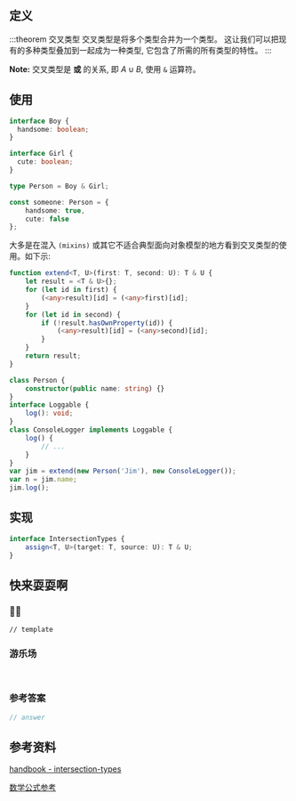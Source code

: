 ## 定义

:::theorem 交叉类型
交叉类型是将多个类型合并为一个类型。 这让我们可以把现有的多种类型叠加到一起成为一种类型, 它包含了所需的所有类型的特性。
:::

**Note:** 交叉类型是 **或** 的关系, 即 $A \cup B$, 使用 `&` 运算符。

## 使用

```ts
interface Boy {
  handsome: boolean;
}

interface Girl {
  cute: boolean;
}

type Person = Boy & Girl;

const someone: Person = {
	handsome: true,
	cute: false
};
```

大多是在混入 `(mixins)` 或其它不适合典型面向对象模型的地方看到交叉类型的使用。如下示:

```ts
function extend<T, U>(first: T, second: U): T & U {
	let result = <T & U>{};
	for (let id in first) {
		(<any>result)[id] = (<any>first)[id];
	}
	for (let id in second) {
		if (!result.hasOwnProperty(id)) {
			(<any>result)[id] = (<any>second)[id];
		}
	}
	return result;
}

class Person {
	constructor(public name: string) {}
}
interface Loggable {
	log(): void;
}
class ConsoleLogger implements Loggable {
	log() {
		// ...
	}
}
var jim = extend(new Person('Jim'), new ConsoleLogger());
var n = jim.name;
jim.log();
```

## 实现

```ts
interface IntersectionTypes {
	assign<T, U>(target: T, source: U): T & U;
}
```

## 快来耍耍啊

### 🌰🌰

<!-- 题目 -->

```
// template
```

### 游乐场

<br />

<Editor
  value='// enjoy yourself'
/>

### 参考答案

```ts
// answer
```

## 参考资料

[handbook - intersection-types](https://www.typescriptlang.org/docs/handbook/advanced-types.html#intersection-types)

[数学公式参考](https://latexlive.com/)

